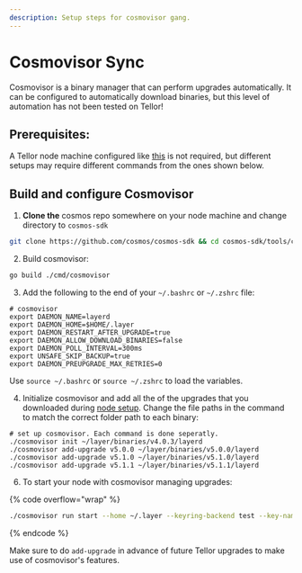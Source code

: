 ```yaml
---
description: Setup steps for cosmovisor gang.
---
```


# Cosmovisor Sync

Cosmovisor is a binary manager that can perform upgrades automatically. It can be configured to automatically download binaries, but this level of automation has not been tested on Tellor!

## Prerequisites:

A Tellor node machine configured like [this](broken-reference) is not required, but different setups may require different commands from the ones shown below.

## Build and configure Cosmovisor

1. **Clone the** cosmos repo somewhere on your node machine and change directory to `cosmos-sdk`

```sh
git clone https://github.com/cosmos/cosmos-sdk && cd cosmos-sdk/tools/cosmovisor
```

2. Build cosmovisor:

```sh
go build ./cmd/cosmovisor
```

3. Add the following to the end of your `~/.bashrc` or `~/.zshrc` file:

```
# cosmovisor
export DAEMON_NAME=layerd
export DAEMON_HOME=$HOME/.layer
export DAEMON_RESTART_AFTER_UPGRADE=true
export DAEMON_ALLOW_DOWNLOAD_BINARIES=false
export DAEMON_POLL_INTERVAL=300ms
export UNSAFE_SKIP_BACKUP=true
export DAEMON_PREUPGRADE_MAX_RETRIES=0
```

Use  `source ~/.bashrc` or `source ~/.zshrc` to load the variables.

4. Initialize cosmovisor and add all the of the upgrades that you downloaded during [node setup](broken-reference). Change the file paths in the command to match the correct folder path to each binary:

```shell
# set up cosmovisor. Each command is done seperatly.
./cosmovisor init ~/layer/binaries/v4.0.3/layerd
./cosmovisor add-upgrade v5.0.0 ~/layer/binaries/v5.0.0/layerd
./cosmovisor add-upgrade v5.1.0 ~/layer/binaries/v5.1.0/layerd
./cosmovisor add-upgrade v5.1.1 ~/layer/binaries/v5.1.1/layerd
```

6. To start your node with cosmovisor managing upgrades:

{% code overflow="wrap" %}
```sh
./cosmovisor run start --home ~/.layer --keyring-backend test --key-name YOUR_ACCOUNT_NAME --api.enable --api.swagger
```
{% endcode %}

Make sure to do `add-upgrade` in advance of future Tellor upgrades to make use of cosmovisor's features.
